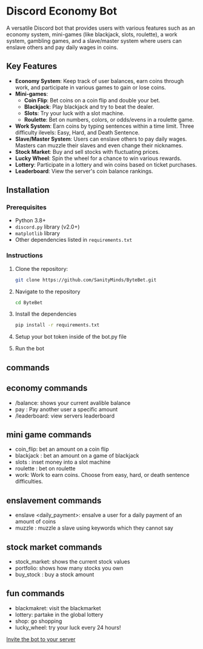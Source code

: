 # Discord Economy Bot

A versatile Discord bot that provides users with various features such as an economy system, mini-games (like blackjack, slots, roulette), a work system, gambling games, and a slave/master system where users can enslave others and pay daily wages in coins.

## Key Features

- **Economy System**: Keep track of user balances, earn coins through work, and participate in various games to gain or lose coins.
- **Mini-games**:
  - **Coin Flip**: Bet coins on a coin flip and double your bet.
  - **Blackjack**: Play blackjack and try to beat the dealer.
  - **Slots**: Try your luck with a slot machine.
  - **Roulette**: Bet on numbers, colors, or odds/evens in a roulette game.
- **Work System**: Earn coins by typing sentences within a time limit. Three difficulty ilevels: Easy, Hard, and Death Sentence.
- **Slave/Master System**: Users can enslave others to pay daily wages. Masters can muzzle their slaves and even change their nicknames.
- **Stock Market**: Buy and sell stocks with fluctuating prices.
- **Lucky Wheel**: Spin the wheel for a chance to win various rewards.
- **Lottery**: Participate in a lottery and win coins based on ticket purchases.
- **Leaderboard**: View the server's coin balance rankings.

## Installation

### Prerequisites

- Python 3.8+
- `discord.py` library (v2.0+)
- `matplotlib` library
- Other dependencies listed in `requirements.txt`

### Instructions

1. Clone the repository:

   ```bash
   git clone https://github.com/SanityMinds/ByteBet.git

2. Navigate to the repository

   ```bash
   cd ByteBet

3. Install the dependencies

   ```bash
   pip install -r requirements.txt

4. Setup your bot token inside of the bot.py file

5. Run the bot

## commands

## economy commands

- /balance: shows your current avalible balance
- pay <user> <amount>: Pay another user a specific amount
- /leaderboard: view servers leaderboard

## mini game commands

- coin_flip: bet an amount on a coin flip
- blackjack <amount>: bet an amount on a game of blackjack
- slots <amount>: inset money into a slot machine
- roulette <amount> <bet>: bet on roulette
- work: Work to earn coins. Choose from easy, hard, or death sentence difficulties.

## enslavement commands

- enslave <user> <daily_payment>: ensalve a user for a daily payment of an amount of coins
- muzzle <user> <keywords>: muzzle a slave using keywords which they cannot say

## stock market commands

- stock_market: shows the current stock values
- portfolio: shows how many stocks you own
- buy_stock <symbol> <amount>: buy a stock amount

## fun commands

- blackmakret: visit the blackmarket
- lottery: partake in the global lottery
- shop: go shopping
- lucky_wheel: try your luck every 24 hours!

[Invite the bot to your server](https://discord.com/oauth2/authorize?client_id=1274514032044281866)
